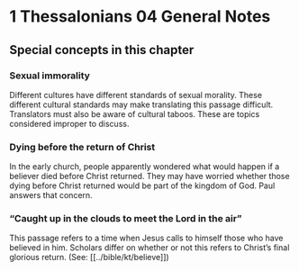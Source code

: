 # 1 Thessalonians 04 General Notes
## Special concepts in this chapter

### Sexual immorality
Different cultures have different standards of sexual morality. These different cultural standards may make translating this passage difficult. Translators must also be aware of cultural taboos. These are topics considered improper to discuss.

### Dying before the return of Christ
In the early church, people apparently wondered what would happen if a believer died before Christ returned. They may have worried whether those dying before Christ returned would be part of the kingdom of God. Paul answers that concern.

### “Caught up in the clouds to meet the Lord in the air”
This passage refers to a time when Jesus calls to himself those who have believed in him. Scholars differ on whether or not this refers to Christ’s final glorious return. (See: [[../bible/kt/believe]])